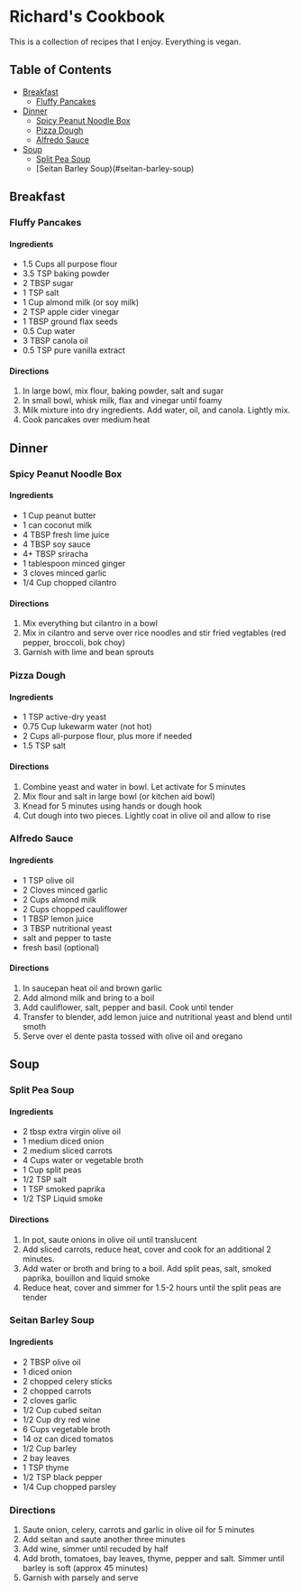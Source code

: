 # Richard's Cookbook
This is a collection of recipes that I enjoy. Everything is vegan.

## Table of Contents

- [Breakfast](#breakfast)
	- [Fluffy Pancakes](#fluffy-pancakes)
- [Dinner](#dinner)
	- [Spicy Peanut Noodle Box](#spicy-peanut-noodle-box)
	- [Pizza Dough](#pizza-dough)
	- [Alfredo Sauce](#alfredo-sauce)
- [Soup](#soup)
	- [Split Pea Soup](#split-pea-soup)
	- [Seitan Barley Soup)(#seitan-barley-soup)

<!-- /TOC -->

## Breakfast

### Fluffy Pancakes
#### Ingredients
* 1.5 Cups all purpose flour
* 3.5 TSP baking powder
* 2 TBSP sugar
* 1 TSP salt
* 1 Cup almond milk (or soy milk)
* 2 TSP apple cider vinegar
* 1 TBSP ground flax seeds
* 0.5 Cup water
* 3 TBSP canola oil
* 0.5 TSP pure vanilla extract

#### Directions
1. In large bowl, mix flour, baking powder, salt and sugar
2. In small bowl, whisk milk, flax and vinegar until foamy
3. Milk mixture into dry ingredients. Add water, oil, and canola. Lightly mix.
4. Cook pancakes over medium heat

## Dinner

### Spicy Peanut Noodle Box
#### Ingredients
* 1 Cup peanut butter
* 1 can coconut milk
* 4 TBSP fresh lime juice
* 4 TBSP soy sauce
* 4+ TBSP sriracha
* 1 tablespoon minced ginger
* 3 cloves minced garlic
* 1/4 Cup chopped cilantro

#### Directions
1. Mix everything but cilantro in a bowl
2. Mix in cilantro and serve over rice noodles and stir fried vegtables (red pepper, broccoli, bok choy)
3. Garnish with lime and bean sprouts


### Pizza Dough
#### Ingredients
* 1 TSP active-dry yeast
* 0.75 Cup lukewarm water (not hot)
* 2 Cups all-purpose flour, plus more if needed
* 1.5 TSP salt

#### Directions
1. Combine yeast and water in bowl. Let activate for 5 minutes
2. Mix flour and salt in large bowl (or kitchen aid bowl)
3. Knead for 5 minutes using hands or dough hook
4. Cut dough into two pieces. Lightly coat in olive oil and allow to rise

### Alfredo Sauce

#### Ingredients
* 1 TSP olive oil
* 2 Cloves minced garlic
* 2 Cups almond milk
* 2 Cups chopped cauliflower
* 1 TBSP lemon juice
* 3 TBSP nutritional yeast
* salt and pepper to taste
* fresh basil (optional)

#### Directions
1. In saucepan heat oil and brown garlic
2. Add almond milk and bring to a boil
3. Add cauliflower, salt, pepper and basil. Cook until tender
4. Transfer to blender, add lemon juice and nutritional yeast and blend until smoth
5. Serve over el dente pasta tossed with olive oil and oregano

## Soup

### Split Pea Soup
#### Ingredients
* 2 tbsp extra virgin olive oil
* 1 medium diced onion
* 2 medium sliced carrots
* 4 Cups water or vegetable broth
* 1 Cup split peas
* 1/2 TSP salt
* 1 TSP smoked paprika
* 1/2 TSP Liquid smoke

#### Directions
1. In pot, saute onions in olive oil until translucent
2. Add sliced carrots, reduce heat, cover and cook for an additional 2 minutes.
3. Add water or broth and bring to a boil. Add split peas, salt, smoked paprika,
 bouillon and liquid smoke
4. Reduce heat, cover and simmer for 1.5-2 hours until the split peas are tender

### Seitan Barley Soup
#### Ingredients
* 2 TBSP olive oil
* 1 diced onion
* 2 chopped celery sticks
* 2 chopped carrots
* 2 cloves garlic
* 1/2 Cup cubed seitan
* 1/2 Cup dry red wine
* 6 Cups vegetable broth
* 14 oz can diced tomatos
* 1/2 Cup barley
* 2 bay leaves
* 1 TSP thyme
* 1/2 TSP black pepper
* 1/4 Cup chopped parsley

### Directions
1. Saute onion, celery, carrots and garlic in olive oil for 5 minutes
2. Add seitan and saute another three minutes
3. Add wine, simmer until recuded by half
4. Add broth, tomatoes, bay leaves, thyme, pepper and salt. Simmer until barley is soft (approx 45 minutes)
5. Garnish with parsely and serve

